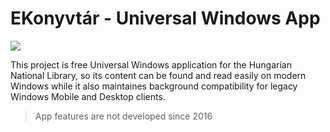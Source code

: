 # EKonyvtár - Universal Windows App

<a href="https://apps.microsoft.com/store/detail/9NBLGGH4THS0?launch=true&mode=full">
	<img src="https://get.microsoft.com/images/en-us%20dark.svg"/>
</a>

This project is free Universal Windows application for the
Hungarian National Library, so its content can be found and
read easily on modern Windows while it also maintaines background
compatibility for legacy Windows Mobile and Desktop clients.

> App features are not developed since 2016